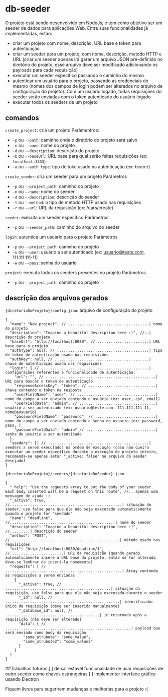 # db-seeder

O projeto está sendo desenvolvido em NodeJs, e tem como objetivo ser um seeder de dados para aplicações Web. Entre suas funcionalidades já implementadas, estão:
- criar um projeto com nome, descrição, URL base e token para autenticação
- criar um seeder para um projeto, com nome, descrição, metodo HTTP e URL (criar um seeder apenas irá gerar um arquivo JSON pré-definido no diretório do projeto, esse arquivo deve ser modificado adicionando os payloads para cada requisição)
- executar um seeder específico passando o caminho do mesmo
- autenticar um usuário para o projeto, passando as credenciais do mesmo (nomes dos campos de login podem ser alterados no arquivo de configuração do projeto). Com um usuário logado, todas requisições do seeder serão enviadas com o token autenticado do usuário logado
- executar todos os seeders de um projeto

## comandos
`create_project`: cria um projeto
  Parâmentros:
  - `-p` ou `--path`: caminho onde o diretório do projeto será salvo
  - `-n` ou `--name`: nome do projeto
  - `-d` ou `--description`: descrição do projeto
  - `-b` ou `--baseUrl`: URL base para qual serão feitas requisições (ex: `localhost:3333`)
  - `-a` ou `--auth_type`: tipo de toke usado na autenticação (ex: bearer)

 `create_seeder`: cria um seeder para um projeto
  Parâmetros
  - `-p` ou `--project_path`: caminho do projeto
  - `-n` ou `--name`: nome do seeder
  - `-d` ou `--description`: descrição do seeder
  - `-t` ou `--method`: o tipo de método HTTP usado nas requisições
  - `-r` ou `--url`: URL da requisição (ex: /cars/create)

 `seeder`: executa um seeder específico
  Parâmetros
  - `-p` ou `--seeder_path`: caminho do arquivo do seeder
 
 `login`: autentica um usuário para o projeto
  Parâmetros
  - `-p` ou `--project_path`: caminho do projeto
  - `-u` ou `--user`: usuário a ser autenticado (ex: usuario@teste.com, 111.111.111-11)
  - `-w` ou `--pass`: senha do usuário

 `project`: executa todos os seeders presentes no projeto
  Parâmetros
  - `-p` ou `--project_path`: caminho do projeto

## descrição dos arquivos gerados
  `{diretorioDoProjeto}/config.json`: arquivo de configuração do projeto
  ```
  {
    "name": "New project", //.....................................| nome do projeto
    "description": "Imagine a beautiful description here :)", //..| descrição do projeto
    "baseUrl": "http://localhost:8080", //........................| URL base para o projeto
    "authType": null, // .........................................| tipo de token de autenticação usado nas requisições
    "authKey": null, // ..........................................| chave de autenticação usada nas requisições
    "login": { // ................................................| configurações referentes a funcionalidade de autenticação:
      "url": "", // .................................................| URL para buscar o token de autenticação
      "responseAccessKey": "token", // ..............................| chave contendo o token na resposta
      "userFieldName": "user", // ...................................| nome do campo a ser enviado contendo o usuário (ex: user, cpf, email)
      "userFieldData": "admin", // ..................................| usuário a ser autenticado (ex: usuario@teste.com, 111.111.111-11, nomeDeUsuario)
      "passwordFieldName": "password", // ...........................| nome do campo a ser enviado contendo a senha do usuário (ex: password, pass, )
      "passwordFieldData": "admin" // ...............................| senha do usuário a ser autenticado
    },
    "seeders": [] // .............................................| seeders a serem executados na ordem de execução (caso não queira executar um seeder específico durante a execução do projeto inteiro, recomenda-se apenas setar "_active: false" no arquivo do seeder desejado)
  }
  ```
  
  `{diretorioDoProjeto}/seeders/{diretorioDoSeeder}.json`
  ```
  {
    "_help": "Use the requests array to put the body of your seeder. Each body inserted will be a request on this route", //.. apenas uma mensagem de ajuda :)
    "_active": true, //..................................................| situação do seeder, use false para que ele não seja executado automaticamente quando o projeto for "seedado"
    "name": "deadline", //...............................................| nome do seeder
    "description": "Imagine a beautiful description here :)", //.........| descrição do seeder
    "method": "POST", //.................................................| método usado nas requisições
    "url": "http://localhost:8080/deadline/1", //........................| URL da requisição (quando gerado automaticamente insere a URL base do projeto, então se for alterada deve-se lembrar de inseri-la novamente)
    "requests": [ // ....................................................| Array contendo as requisições a serem enviadas
      {
        "_active": true, // ...............................................| situação da requisição, use false para que ela não seja executada durante o seeder
        "_id": null, // ...................................................| identificador único da requisição (deve ser inserido manualmente)
        "_database_id": null, // ..........................................| id retornado após a requisição (não deve ser alterado)
        "data": { // ........................................................| payload que será enviado como body da requisição
          "some_atrubute": "some_value",
          "some_atrubute2": "some_value2"
        }
      }
    ]
  }
  ```
  
##Trabalhos futuros
[ ] deixar estável funcionalidade de usar requisições de outro seeder como chaves estrangeiras
[ ] implementar interface gráfica usando Electron

Fiquem livres para sugerirem mudanças e melhorias para o projeto :(
